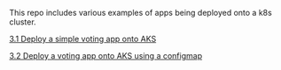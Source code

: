 This repo includes various examples of apps being deployed onto a k8s cluster.

[3.1 Deploy a simple voting app onto AKS](https://github.com/ozgurgulerx/learnaks/blob/main/03%20-%20Deploy%20a%20service%20onto%20the%20cluster%20%26%20Test%20scaling%20%26%20basic%20functionality/3.1%20Deploy%20a%20simple%20voting%20app.md)

[3.2 Deploy a voting app onto AKS using a configmap](https://github.com/ozgurgulerx/learnaks/blob/main/03%20-%20Deploy%20a%20service%20onto%20the%20cluster%20%26%20Test%20scaling%20%26%20basic%20functionality/3.2%20Deploy%20a%20sample%20guestbook%20application.md)
